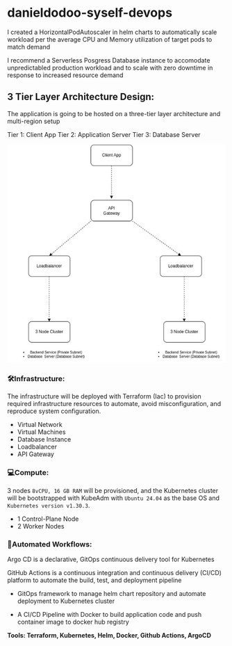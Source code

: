 # danieldodoo-syself-devops

I created a HorizontalPodAutoscaler in helm charts to automatically scale workload per the average CPU and Memory utilization of target pods to match demand  

I recommend a Serverless Posgress Database instance to accomodate unpredictabled production workload and to scale with zero downtime in response to increased resource demand


## 3 Tier Layer Architecture Design:
The application is going to be hosted on a three-tier layer architecture and multi-region setup

Tier 1:  Client App
Tier 2:  Application Server
Tier 3:  Database Server

![System Design Architecture](image.jpg)

### 🛠️Infrastructure: 
The infrastructure will be deployed with Terraform (Iac) to provision required infrastructure resources to automate, avoid misconfiguration, and reproduce system configuration. 

- Virtual Network
- Virtual Machines
- Database Instance
- Loadbalancer
- API Gateway


### 💻Compute: 
3 nodes `8vCPU, 16 GB RAM`  will be provisioned, and the Kubernetes cluster will be bootstrapped with KubeAdm with `Ubuntu 24.04` as the base OS and `Kubernetes version v1.30.3`. 

- 1 Control-Plane Node
- 2 Worker Nodes


### 🚀Automated Workflows:
Argo CD is a declarative, GitOps continuous delivery tool for Kubernetes

GitHub Actions is a continuous integration and continuous delivery (CI/CD) platform to automate the build, test, and deployment pipeline

- GitOps framework to manage helm chart repository and automate deployment to Kubernetes cluster 

- A CI/CD Pipeline with Docker to build application code and push container image to docker hub registry


**Tools: Terraform, Kubernetes, Helm, Docker, Github Actions, ArgoCD**
